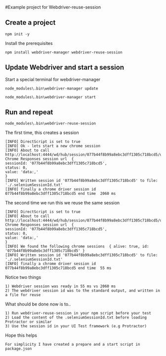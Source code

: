#Example project for Webdriver-reuse-session

## Create a project

    npm init -y

Install the prerequisites

    npm install webdriver-manager webdriver-reuse-session 

## Update Webdriver and start a session
Start a special terminal for webdriver-manager

    node_modules\.bin\webdriver-manager update

    node_modules\.bin\webdriver-manager start

## Run and repeat

    node_modules\.bin\webdriver-reuse-session

The first time, this creates a session 

    [INFO] DirectScript is set to true
    [INFO] Ok - lets start a new chrome session
    [INFO] About to call http://localhost:4444/wd/hub/session/077b44f8b99a8ebc3dff1305c718bcd5/url[INFO] Chrome Responses session url  {
    sessionId: '077b44f8b99a8ebc3dff1305c718bcd5',
    status: 0,
    value: 'data:,'
    }
    [INFO] Written session id '077b44f8b99a8ebc3dff1305c718bcd5' to file: './.seleniumSessionId.txt' 
    [INFO] finally a chrome driver session id 077b44f8b99a8ebc3dff1305c718bcd5 end time  2060 ms  

The second time we run this we reuse the same session

    [INFO] DirectScript is set to true
    [INFO] About to call http://localhost:4444/wd/hub/session/077b44f8b99a8ebc3dff1305c718bcd5/url[INFO] Chrome Responses session url  {
    sessionId: '077b44f8b99a8ebc3dff1305c718bcd5',
    status: 0,
    value: 'data:,'
    }
    [INFO] We found the following chrome sessions  { alive: true, id: '077b44f8b99a8ebc3dff1305c718bcd5' }
    [INFO] Written session id '077b44f8b99a8ebc3dff1305c718bcd5' to file: './.seleniumSessionId.txt'
    [INFO] finally a chrome driver session id 077b44f8b99a8ebc3dff1305c718bcd5 end time  55 ms  

Notice two things

    1) Webdriver session was ready in 55 ms vs 2060 ms
    2) The webdriver session id was to the standard output, and written in a file for reuse

What should be done now is to.. 

    1) Run webdriver-reuse-session in your npm script before your test
    2) Load the content of the .seleniumSessionId.txt before loading Protractor or similar
    3) Use the session id in your UI Test framework (e.g Protractor)

Hope this helps 

    For simplicity I have created a prepare and a start script in package.json